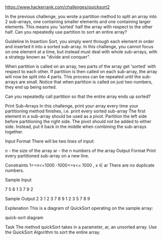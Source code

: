 https://www.hackerrank.com/challenges/quicksort2

In the previous challenge, you wrote a partition method to split an array into 2 sub-arrays, one containing smaller elements and one containing larger elements. This means you 'sorted' half the array with respect to the other half. Can you repeatedly use partition to sort an entire array?

Guideline 
In Insertion Sort, you simply went through each element in order and inserted it into a sorted sub-array. In this challenge, you cannot focus on one element at a time, but instead must deal with whole sub-arrays, with a strategy known as "divide and conquer".

When partition is called on an array, two parts of the array get 'sorted' with respect to each other. If partition is then called on each sub-array, the array will now be split into 4 parts. This process can be repeated until the sub-arrays are small. Notice that when partition is called on just two numbers, they end up being sorted.

Can you repeatedly call partition so that the entire array ends up sorted?

Print Sub-Arrays 
In this challenge, print your array every time your partitioning method finishes, i.e. print every sorted sub-array The first element in a sub-array should be used as a pivot. Partition the left side before partitioning the right side. The pivot should not be added to either side. Instead, put it back in the middle when combining the sub-arrays together.

Input Format 
There will be two lines of input:

n - the size of the array
ar - the n numbers of the array
Output Format 
Print every partitioned sub-array on a new line.

Constraints 
1<=n<=1000 
-1000<=x<= 1000 , x ∈ ar 
There are no duplicate numbers.

Sample Input

7 
5 8 1 3 7 9 2

Sample Output 
2 3 
1 2 3 
7 8 9 
1 2 3 5 7 8 9

Explanation 
This is a diagram of QuickSort operating on the sample array:

quick-sort diagram

Task 
The method quickSort takes in a parameter, ar, an unsorted array. Use the QuickSort Algorithm to sort the entire array.

